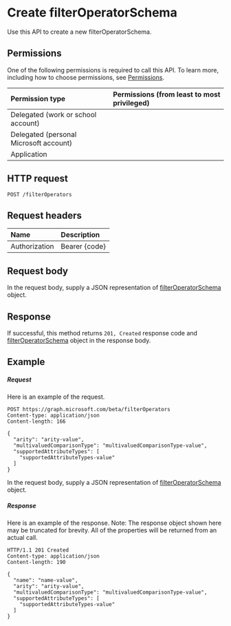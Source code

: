 # Create filterOperatorSchema

Use this API to create a new filterOperatorSchema.
## Permissions
One of the following permissions is required to call this API. To learn more, including how to choose permissions, see [Permissions](../../../concepts/permissions_reference.md).

|Permission type      | Permissions (from least to most privileged)              |
|:--------------------|:---------------------------------------------------------|
|Delegated (work or school account) |    |
|Delegated (personal Microsoft account) |    |
|Application |  | 

## HTTP request
<!-- { "blockType": "ignored" } -->
```http
POST /filterOperators

```
## Request headers
| Name       | Description|
|:---------------|:----------|
| Authorization  | Bearer {code}|

## Request body
In the request body, supply a JSON representation of [filterOperatorSchema](../resources/filteroperatorschema.md) object.


## Response
If successful, this method returns `201, Created` response code and [filterOperatorSchema](../resources/filteroperatorschema.md) object in the response body.

## Example
##### Request
Here is an example of the request.
<!-- {
  "blockType": "request",
  "name": "create_filteroperatorschema_from_filteroperators"
}-->
```http
POST https://graph.microsoft.com/beta/filterOperators
Content-type: application/json
Content-length: 166

{
  "arity": "arity-value",
  "multivaluedComparisonType": "multivaluedComparisonType-value",
  "supportedAttributeTypes": [
    "supportedAttributeTypes-value"
  ]
}
```
In the request body, supply a JSON representation of [filterOperatorSchema](../resources/filteroperatorschema.md) object.
##### Response
Here is an example of the response. Note: The response object shown here may be truncated for brevity. All of the properties will be returned from an actual call.
<!-- {
  "blockType": "response",
  "truncated": true,
  "@odata.type": "microsoft.graph.filterOperatorSchema"
} -->
```http
HTTP/1.1 201 Created
Content-type: application/json
Content-length: 190

{
  "name": "name-value",
  "arity": "arity-value",
  "multivaluedComparisonType": "multivaluedComparisonType-value",
  "supportedAttributeTypes": [
    "supportedAttributeTypes-value"
  ]
}
```

<!-- uuid: 8fcb5dbc-d5aa-4681-8e31-b001d5168d79
2015-10-25 14:57:30 UTC -->
<!-- {
  "type": "#page.annotation",
  "description": "Create filterOperatorSchema",
  "keywords": "",
  "section": "documentation",
  "tocPath": ""
}-->